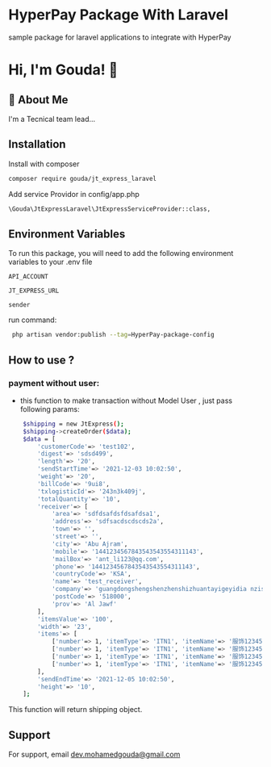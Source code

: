 
# HyperPay Package With Laravel

sample package for laravel applications to integrate with HyperPay

# Hi, I'm Gouda! 👋


## 🚀 About Me
I'm a Tecnical team lead...


## Installation

Install with composer

```bash
composer require gouda/jt_express_laravel
```

Add service Providor in config/app.php

```bash
\Gouda\JtExpressLaravel\JtExpressServiceProvider::class,
```





    
## Environment Variables

To run this package, you will need to add the following environment variables to your .env file

`API_ACCOUNT`

`JT_EXPRESS_URL`

`sender`

run command:
```bash
 php artisan vendor:publish --tag=HyperPay-package-config
```
## How to use ?

### payment without user:
- this function to make transaction without Model User , just pass following params:

```bash
    $shipping = new JtExpress();
    $shipping->createOrder($data);
    $data = [
        'customerCode'=> 'test102',
        'digest'=> 'sdsd499',
        'length'=> '20',
        'sendStartTime'=> '2021-12-03 10:02:50',
        'weight'=> '20',
        'billCode'=> '9ui8',
        'txlogisticId'=> '243n3k409j',
        'totalQuantity'=> '10',
        'receiver'=> [
            'area'=> 'sdfdsafdsfdsafdsa1',
            'address'=> 'sdfsacdscdscds2a',
            'town'=> '',
            'street'=> '',
            'city'=> 'Abu Ajram',
            'mobile'=> '1441234567843543543554311143',
            'mailBox'=> 'ant_li123@qq.com',
            'phone'=> '1441234567843543543554311143',
            'countryCode'=> 'KSA',
            'name'=> 'test_receiver',
            'company'=> 'guangdongshengshenzhenshizhuantayigeyidia nzishiyeyouxianggongsi',
            'postCode'=> '518000',
            'prov'=> 'Al Jawf'
        ],
        'itemsValue'=> '100',
        'width'=> '23',
        'items'=> [
            ['number'=> 1, 'itemType'=> 'ITN1', 'itemName'=> '服饰123456test', 'priceCurrency'=> 'DHS', 'itemValue'=> '12.36', 'itemUrl'=> 'http://www.baidu.com/shangpinlianjiedizhi', 'desc'=> 'test_ordermiaoshu'],
            ['number'=> 1, 'itemType'=> 'ITN1', 'itemName'=> '服饰123456test', 'priceCurrency'=> 'DHS', 'itemValue'=> '12.36', 'itemUrl'=> 'http://www.baidu.com/shangpinlianjiedizhi', 'desc'=> 'test_ordermiaoshu'],
            ['number'=> 1, 'itemType'=> 'ITN1', 'itemName'=> '服饰123456test', 'priceCurrency'=> 'DHS', 'itemValue'=> '12.36', 'itemUrl'=> 'http://www.baidu.com/shangpinlianjiedizhi', 'desc'=> 'test_ordermiaoshu'],
            ['number'=> 1, 'itemType'=> 'ITN1', 'itemName'=> '服饰123456test', 'priceCurrency'=> 'DHS', 'itemValue'=> '12.36', 'itemUrl'=> 'http://www.baidu.com/shangpinlianjiedizhi', 'desc'=> 'test_ordermiaoshu'],
        ],
        'sendEndTime'=> '2021-12-05 10:02:50',
        'height'=> '10',
    ];

```

This function will return shipping object.

## Support

For support, email dev.mohamedgouda@gmail.com 


